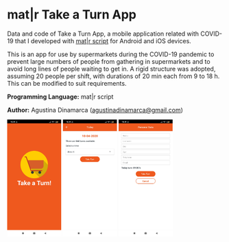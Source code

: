 # mat|r Take a Turn App
Data and code of Take a Turn App, a mobile application related with COVID-19 that I developed with [mat|r script](https://www.matrproject.com/) for Android and iOS devices.

This is an app for use by supermarkets during the COVID-19 pandemic to prevent large numbers of people from gathering in supermarkets and to avoid long lines of people waiting to get in. A rigid structure was adopted, assuming 20 people per shift, with durations of 20 min each from 9 to 18 h. This can be modified to suit requirements.

**Programming Language:** mat|r script

**Author:** Agustina Dinamarca (agustinadinamarca@gmail.com)

<img src="Images/im-1.jpg" width="25%" height="25%">
<img src="Images/im-2.jpg" width="25%" height="25%">
<img src="Images/im-3.jpg" width="25%" height="25%">
